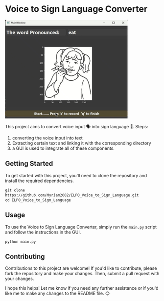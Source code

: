 # Voice to Sign Language Converter
<img src="Images\Example.png" width="400">

This project aims to convert voice input 🗣️ into sign language 🖖. 
Steps:
1. converting the voice input into text
2. Extracting certain text and linking it with the corresponding directory
3. a GUI is used to integrate all of these components.

## Getting Started 

To get started with this project, you'll need to clone the repository and install the required dependencies.

```
git clone https://github.com/Myriam2002/ELPO_Voice_to_Sign_Language.git
cd ELPO_Voice_to_Sign_Language
```

## Usage

To use the Voice to Sign Language Converter, simply run the `main.py` script and follow the instructions in the GUI.

```
python main.py
```

## Contributing

Contributions to this project are welcome! If you'd like to contribute, please fork the repository and make your changes. Then, submit a pull request with your changes.


I hope this helps! Let me know if you need any further assistance or if you'd like me to make any changes to the README file. 😊

